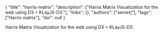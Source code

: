 {
  "title": "harris-matrix",
  "description": ["Harris Matrix Visualization for the web using D3 + KLayJS-D3."],
  "links": {},
  "authors": ["semerj"],
  "tags": ["Harrix matrix"],
  "doi": null
}

<!-- Generated by csv2md.R – do not edit by hand -->

Harris Matrix Visualization for the web using D3 + KLayJS-D3.